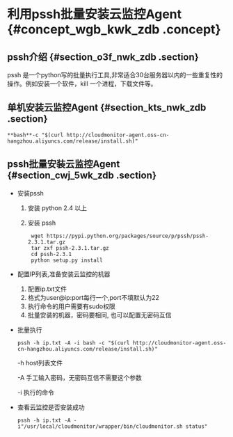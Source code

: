 # 利用pssh批量安装云监控Agent {#concept_wgb_kwk_zdb .concept}

## pssh介绍 {#section_o3f_nwk_zdb .section}

pssh 是一个python写的批量执行工具,非常适合30台服务器以内的一些重复性的操作。例如安装一个软件，kill 一个进程，下载文件等。

## 单机安装云监控Agent {#section_kts_nwk_zdb .section}

`**bash**-c "$(curl http://cloudmonitor-agent.oss-cn-hangzhou.aliyuncs.com/release/install.sh)"`

## pssh批量安装云监控Agent {#section_cwj_5wk_zdb .section}

-   安装pssh

    1.  安装 python 2.4 以上
    2.  安装 pssh

        ```
         wget https://pypi.python.org/packages/source/p/pssh/pssh-2.3.1.tar.gz
         tar zxf pssh-2.3.1.tar.gz
         cd pssh-2.3.1
         python setup.py install 
        
        ```

-   配置IP列表,准备安装云监控的机器

    1.  配置ip.txt文件
    2.  格式为user@ip:port每行一个,port不填默认为22
    3.  执行命令的用户需要有sudo权限
    4.  批量安装的机器，密码要相同, 也可以配置无密码互信
-   批量执行

    `pssh -h ip.txt -A -i bash -c "$(curl http://cloudmonitor-agent.oss-cn-hangzhou.aliyuncs.com/release/install.sh)"`

    -h host列表文件

    -A 手工输入密码，无密码互信不需要这个参数

    -i 执行的命令

-   查看云监控是否安装成功

    `pssh -h ip.txt -A -i"/usr/local/cloudmonitor/wrapper/bin/cloudmonitor.sh status"`


